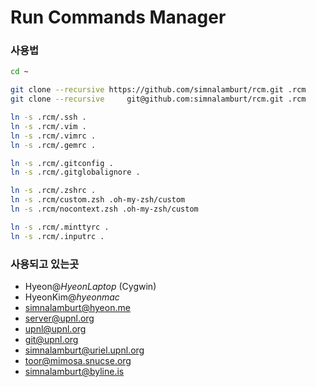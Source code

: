 Run Commands Manager
=====

### 사용법
```bash
cd ~

git clone --recursive https://github.com/simnalamburt/rcm.git .rcm
git clone --recursive     git@github.com:simnalamburt/rcm.git .rcm

ln -s .rcm/.ssh .
ln -s .rcm/.vim .
ln -s .rcm/.vimrc .
ln -s .rcm/.gemrc .

ln -s .rcm/.gitconfig .
ln -s .rcm/.gitglobalignore .

ln -s .rcm/.zshrc .
ln -s .rcm/custom.zsh .oh-my-zsh/custom
ln -s .rcm/nocontext.zsh .oh-my-zsh/custom

ln -s .rcm/.minttyrc .
ln -s .rcm/.inputrc .
```

### 사용되고 있는곳

* Hyeon@*HyeonLaptop* (Cygwin)
* HyeonKim@*hyeonmac*
* simnalamburt@hyeon.me
* server@upnl.org
* upnl@upnl.org
* git@upnl.org
* simnalamburt@uriel.upnl.org
* toor@mimosa.snucse.org
* simnalamburt@byline.is
